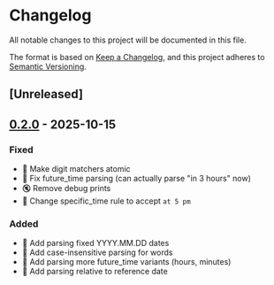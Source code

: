 # Changelog

All notable changes to this project will be documented in this file.

The format is based on [Keep a Changelog](https://keepachangelog.com/en/1.0.0/),
and this project adheres to [Semantic Versioning](https://semver.org/spec/v2.0.0.html).

## [Unreleased]

## [0.2.0](https://github.com/berkus/natural-date-rs/releases/tag/v0.2.0) - 2025-10-15

### Fixed

- 🐛 Make digit matchers atomic
- 🐛 Fix future_time parsing (can actually parse "in 3 hours" now)
- 🔇 Remove debug prints
- 👔 Change specific_time rule to accept `at 5 pm`

### Added

- 👔 Add parsing fixed YYYY.MM.DD dates
- 👔 Add case-insensitive parsing for words
- 👔 Add parsing more future_time variants (hours, minutes)
- 👔 Add parsing relative to reference date
